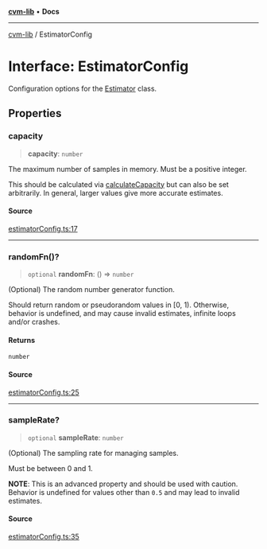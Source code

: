[**cvm-lib**](../README.md) • **Docs**

***

[cvm-lib](../globals.md) / EstimatorConfig

# Interface: EstimatorConfig

Configuration options for the [Estimator](../classes/Estimator.md) class.

## Properties

### capacity

> **capacity**: `number`

The maximum number of samples in memory. Must be a positive integer.

This should be calculated via [calculateCapacity](../functions/calculateCapacity.md) but
can also be set arbitrarily. In general, larger
values give more accurate estimates.

#### Source

[estimatorConfig.ts:17](https://github.com/havelessbemore/cvm-lib/blob/570cba94d34f8b928b40306c3d027b08e389875c/src/estimatorConfig.ts#L17)

***

### randomFn()?

> `optional` **randomFn**: () => `number`

(Optional) The random number generator function.

Should return random or pseudorandom values in [0, 1). Otherwise, behavior is undefined,
and may cause invalid estimates, infinite loops and/or crashes.

#### Returns

`number`

#### Source

[estimatorConfig.ts:25](https://github.com/havelessbemore/cvm-lib/blob/570cba94d34f8b928b40306c3d027b08e389875c/src/estimatorConfig.ts#L25)

***

### sampleRate?

> `optional` **sampleRate**: `number`

(Optional) The sampling rate for managing samples.

Must be between 0 and 1.

**NOTE**: This is an advanced property and should be used with caution.
Behavior is undefined for values other than `0.5` and may lead to invalid estimates.

#### Source

[estimatorConfig.ts:35](https://github.com/havelessbemore/cvm-lib/blob/570cba94d34f8b928b40306c3d027b08e389875c/src/estimatorConfig.ts#L35)
